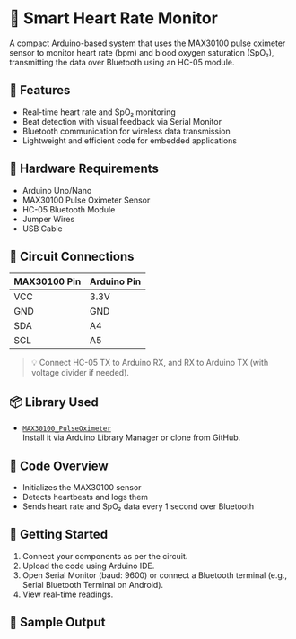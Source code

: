 # 💓 Smart Heart Rate Monitor

A compact Arduino-based system that uses the MAX30100 pulse oximeter sensor to monitor heart rate (bpm) and blood oxygen saturation (SpO₂), transmitting the data over Bluetooth using an HC-05 module.

## 📌 Features

- Real-time heart rate and SpO₂ monitoring  
- Beat detection with visual feedback via Serial Monitor  
- Bluetooth communication for wireless data transmission  
- Lightweight and efficient code for embedded applications

## 🧰 Hardware Requirements

- Arduino Uno/Nano  
- MAX30100 Pulse Oximeter Sensor  
- HC-05 Bluetooth Module  
- Jumper Wires  
- USB Cable

## 🔌 Circuit Connections

| MAX30100 Pin | Arduino Pin |
|--------------|-------------|
| VCC          | 3.3V        |
| GND          | GND         |
| SDA          | A4          |
| SCL          | A5          |

> 💡 Connect HC-05 TX to Arduino RX, and RX to Arduino TX (with voltage divider if needed).

## 📦 Library Used

- [`MAX30100_PulseOximeter`](https://github.com/oxullo/Arduino-MAX30100)  
  Install it via Arduino Library Manager or clone from GitHub.

## 🧠 Code Overview

- Initializes the MAX30100 sensor  
- Detects heartbeats and logs them  
- Sends heart rate and SpO₂ data every 1 second over Bluetooth

## 🚀 Getting Started

1. Connect your components as per the circuit.
2. Upload the code using Arduino IDE.
3. Open Serial Monitor (baud: 9600) or connect a Bluetooth terminal (e.g., Serial Bluetooth Terminal on Android).
4. View real-time readings.

## 📜 Sample Output

